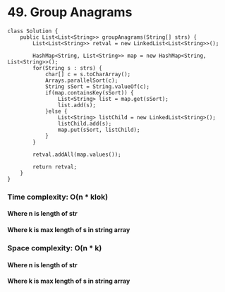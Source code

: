 # 49. Group Anagrams
```
class Solution {
    public List<List<String>> groupAnagrams(String[] strs) {
        List<List<String>> retval = new LinkedList<List<String>>();
    	
    	HashMap<String, List<String>> map = new HashMap<String, List<String>>();
    	for(String s : strs) {
    		char[] c = s.toCharArray();
    		Arrays.parallelSort(c);
    		String sSort = String.valueOf(c);
    		if(map.containsKey(sSort)) {
    			List<String> list = map.get(sSort);
    			list.add(s);
    		}else {
    			List<String> listChild = new LinkedList<String>();
    			listChild.add(s);
    			map.put(sSort, listChild);
    		}
    	}
    	
    	retval.addAll(map.values());
    	
		return retval;
    }
}
```
### Time complexity: O(n * klok)
#### Where n is length of str
#### Where k is max length of s in string array
### Space complexity: O(n * k)
#### Where n is length of str
#### Where k is max length of s in string array